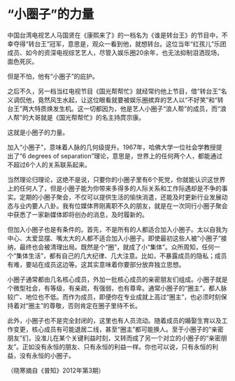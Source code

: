 # “小圈子”的力量

中国台湾电视艺人马国贤在《康熙来了》的一档名为《谁是转台王》的节目中，不幸夺得“转台王”冠军，意思是，观众一看到他，就想转台。这位当年“红孩儿”乐团成员、如今的资深电视综艺艺人，尽管入娱乐圈20余年，也无法抑制泪洒现场，面色死灰。 

但是不怕，他有“小圈子”的庇护。 

之后不久，另一档当红电视节目《国光帮帮忙》就经常约他上节目，借“转台王”名义调侃他，竟然风生水起，让这位眼看就要被娱乐圈摈弃的艺人以“不好笑”和“转台王”两大特质焕发生机。这一切都因为，他是艺人小圈子“浪人帮”的成员，而“浪人帮”的大哥就是《国光帮帮忙》的名主持庹宗康。 

这就是小圈子的力量。 

加入“小圈子”，意味着人脉的几何级提升。1967年，哈佛大学一位社会学教授提出了“6 degrees of separation”理论，意思是，世界上的任何两个人，都能通过不超过6个人的关系联系起来。 

当然理论归理论，这绝不是说，只要你的小圈子里有6个死党，你就能认识这世界上的任何人了，但是小圈子能为你带来多得多的人际关系和工作际遇却是不争的事实。定期的小圈子聚会，不仅可以提供生活的愉快消遣，还能及时更新行业发展动态与业内要人八卦。我有位媒体界刚离职不久的朋友，就是在一次同行小圈子聚会中获悉了一家新媒体即将创办的消息，及时履新的。 

但加入小圈子也是有条件的。首先，不是所有的人都适合加入小圈子。太以自我为中心、太爱显摆、嘴太大的人都不适合加入小圈子。即使最初这些人被“小圈子”接纳，最终也会被清理出局。既然是个“圈”，就成了小“集体”。众所周知，任何一个“集体生活”，都有自己的几大纪律、几大注意。比如，不暴露成员的隐私；成员有难，要站在成员这边等。这其实意味着你要部分放弃独立思想。 

小圈子通常都由几名核心成员，外加一批核心成员的亲密朋友们组成。小圈子就是个微型社会，有等级，有亲疏，有强弱，也有尊卑。通常小圈子的“圈主”，都人脉较广、地位也不低。而作为成员，即便你在专业成就上高过“圈主”，也必须时刻保持着对“圈主”的尊敬，否则肯定在圈子里待不长。 

此外，小圈子也不是完全封闭的，这里也有人员流动。随着成员的婚娶生育以及工作变更，核心成员有可能退居二线，甚至“圈主”都可能换人。至于小圈子的“亲密朋友”们，没准儿在某个关键利益时刻，又转而成了另一个对立的小圈子的“亲密朋友”。正如没有永恒的朋友、只有永恒的利益一样。你也可以说，只有永恒的利益，没有永恒的小圈子。 

（晓寒摘自《普知》2012年第3期）